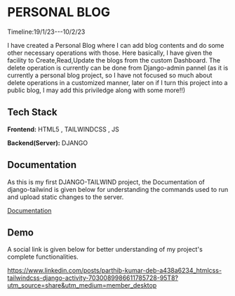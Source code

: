 
# PERSONAL BLOG

Timeline:19/1/23---10/2/23

I have created a Personal Blog where I can add blog contents and do some other necessary operations with those. Here basically, I have given the facility to Create,Read,Update the blogs from the custom Dashboard. The delete operation is currently can be done from Django-admin pannel (as it is currently a personal blog project, so I have not focused so much about delete operations in a customized manner, later on if I turn this project into a public blog, I may add this priviledge along with some more!!)







## Tech Stack

**Frontend:** HTML5 , TAILWINDCSS , JS

**Backend(Server):** DJANGO








## Documentation

As this is my first DJANGO-TAILWIND project, the Documentation of django-tailwind is given below for understanding the commands used to run and upload static changes to the server.

[Documentation](https://django-tailwind.readthedocs.io/en/latest/index.html)



## Demo

A social link is given below for better understanding of my project's complete functionalities.

https://www.linkedin.com/posts/parthib-kumar-deb-a438a6234_htmlcss-tailwindcss-django-activity-7030089986611785728-95T8?utm_source=share&utm_medium=member_desktop
